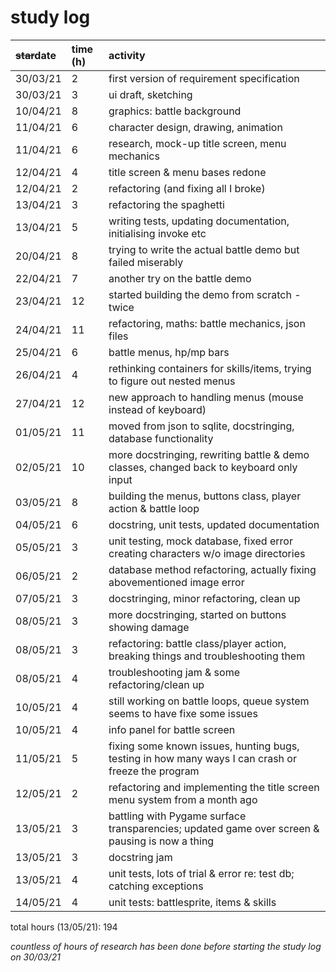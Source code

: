 # study log

| ~~star~~date | time (h) | activity |
|:---|:---|:---|
| 30/03/21 | 2 | first version of requirement specification |
| 30/03/21 | 3 | ui draft, sketching |
| 10/04/21 | 8 | graphics: battle background |
| 11/04/21 | 6 | character design, drawing, animation |
| 11/04/21 | 6 | research, mock-up title screen, menu mechanics | 
| 12/04/21 | 4 | title screen & menu bases redone | 
| 12/04/21 | 2 | refactoring (and fixing all I broke) |
| 13/04/21 | 3 | refactoring the spaghetti | 
| 13/04/21 | 5 | writing tests, updating documentation, initialising invoke etc |
| 20/04/21 | 8 | trying to write the actual battle demo but failed miserably |
| 22/04/21 | 7 | another try on the battle demo |
| 23/04/21 | 12 | started building the demo from scratch - twice |
| 24/04/21 | 11 | refactoring, maths: battle mechanics, json files |
| 25/04/21 | 6 | battle menus, hp/mp bars |
| 26/04/21 | 4 | rethinking containers for skills/items, trying to figure out nested menus |
| 27/04/21 | 12 | new approach to handling menus (mouse instead of keyboard) |
| 01/05/21 | 11 | moved from json to sqlite, docstringing, database functionality |
| 02/05/21 | 10 | more docstringing, rewriting battle & demo classes, changed back to keyboard only input |
| 03/05/21 | 8 | building the menus, buttons class, player action & battle loop |
| 04/05/21 | 6 | docstring, unit tests, updated documentation |
| 05/05/21 | 3 | unit testing, mock database, fixed error creating characters w/o image directories |
| 06/05/21 | 2 | database method refactoring, actually fixing abovementioned image error |
| 07/05/21 | 3 | docstringing, minor refactoring, clean up |
| 08/05/21 | 3 | more docstringing, started on buttons showing damage |
| 08/05/21 | 3 | refactoring: battle class/player action, breaking things and troubleshooting them |
| 08/05/21 | 4 | troubleshooting jam & some refactoring/clean up
| 10/05/21 | 4 | still working on battle loops, queue system seems to have fixe some issues |
| 10/05/21 | 4 | info panel for battle screen |
| 11/05/21 | 5 | fixing some known issues, hunting bugs, testing in how many ways I can crash or freeze the program |
| 12/05/21 | 2 | refactoring and implementing the title screen menu system from a month ago |
| 13/05/21 | 3 | battling with Pygame surface transparencies; updated game over screen & pausing is now a thing |
| 13/05/21 | 3 | docstring jam |
| 13/05/21 | 4 | unit tests, lots of trial & error re: test db; catching exceptions |
| 14/05/21 | 4 | unit tests: battlesprite, items & skills |

total hours (13/05/21): 194

*countless of hours of research has been done before starting the study log on 30/03/21*
